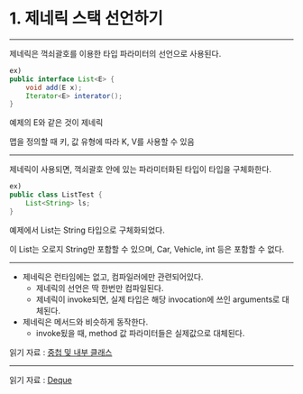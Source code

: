 # 1. 제네릭 스택 선언하기
***
제네릭은 꺽쇠괄호를 이용한 타입 파라미터의 선언으로 사용된다.
```java
ex)
public interface List<E> {
    void add(E x);
    Iterator<E> interator();
}
```
예제의 E와 같은 것이 제네릭

맵을 정의할 때 키, 값 유형에 따라 K, V를 사용할 수 있음
***
제네릭이 사용되면, 꺽쇠괄호 안에 있는 파라미터화된 타입이 타입을 구체화한다.
```java
ex)
public class ListTest {
    List<String> ls;
}
```
예제에서 List는 String 타입으로 구체화되었다.

이 List는 오로지 String만 포함할 수 있으며, Car, Vehicle, int 등은 포함할 수 없다.
***
- 제네릭은 런타임에는 없고, 컴파일러에만 관련되어있다.
  - 제네릭의 선언은 딱 한번만 컴파일된다.
  - 제네릭이 invoke되면, 실제 타입은 해당 invocation에 쓰인 arguments로 대체된다.
- 제네릭은 메서드와 비슷하게 동작한다.
  - invoke됬을 때, method 값 파라미터들은 실제값으로 대체된다.

읽기 자료 : [중첩 및 내부 클래스](https://docs.oracle.com/javase/tutorial/java/generics/why.html)
***
읽기 자료 : [Deque](https://docs.oracle.com/javase/8/docs/api/java/util/Deque.html)

